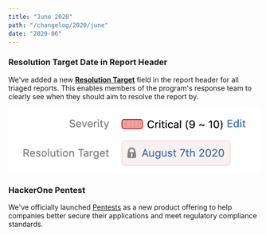 ```yaml
---
title: "June 2020"
path: "/changelog/2020/june"
date: "2020-06"
---
```


### Resolution Target Date in Report Header
We've added a new [**Resolution Target**](/programs/response-targets.html) field in the report header for all triaged reports. This enables members of the program's response team to clearly see when they should aim to resolve the report by. 

![Resolution Target on Report](./images/june_2020_resolution_target.png)

### HackerOne Pentest
We've officially launched [Pentests](/programs/pentests.html) as a new product offering to help companies better secure their applications and meet regulatory compliance standards.

